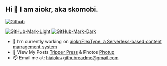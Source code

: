## Hi 👋 I am aiokr, aka skomobi.

[![Github](https://img.shields.io/badge/dynamic/json?url=https%3A%2F%2Fapi.spencerwoo.com%2Fsubstats%2F%3Fsource%3Dgithub%26queryKey%3Daiokr&query=%24.data.totalSubs&style=for-the-badge&logo=github&label=Followers&labelColor=%23222831&color=%23222831)](https://github.com/aiokr)

[![GitHub-Mark-Light](https://github-readme-stats.vercel.app/api?username=aiokr&show_icons=true&theme=transparent&title_color=71afdd&icon_color=71afdd&text_color=71afdd#gh-dark-mode-only)](https://github.com/aiokr#gh-dark-mode-only)
[![GitHub-Mark-Dark](https://github-readme-stats.vercel.app/api?username=aiokr&show_icons=true&theme=transparent&title_color=71afdd&icon_color=222831&text_color=71afdd#gh-light-mode-only)](https://github.com/aiokr#gh-light-mode-only)

- 🔭 I’m currently working on [aiokr/FlexType: a Serverless-based content management system](https://github.com/aiokr/FlexType)
- 🌱 View My Posts [Tripper Press](https://tripper.press) & Photos [Photup](https://photup.art)
- 📫 Email me at: [hiaiokr+githubreadme@gmail.com](mailto:hiaiokr+githubreadme@gmail.com)

<!--
**aiokr/aiokr** is a ✨ _special_ ✨ repository because its `README.md` (this file) appears on your GitHub profile.

Here are some ideas to get you started:

- 🔭 I’m currently working on ...
- 🌱 I’m currently learning ...
- 👯 I’m looking to collaborate on ...
- 🤔 I’m looking for help with ...
- 💬 Ask me about ...
- 📫 How to reach me: ...
- 😄 Pronouns: ...
- ⚡ Fun fact: ...
-->

